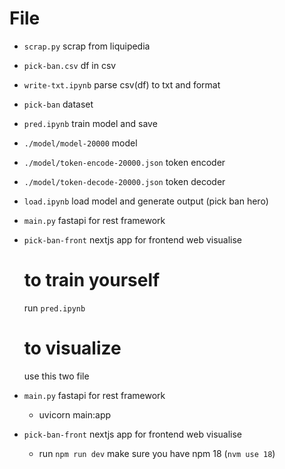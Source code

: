 # File


- `scrap.py` scrap from liquipedia
- `pick-ban.csv` df in csv
- `write-txt.ipynb` parse csv(df) to txt and format
- `pick-ban` dataset
- `pred.ipynb` train model and save
- `./model/model-20000` model
- `./model/token-encode-20000.json` token encoder
- `./model/token-decode-20000.json` token decoder
- `load.ipynb` load model and generate output (pick ban hero)
- `main.py` fastapi for rest framework
- `pick-ban-front` nextjs app for frontend web visualise



  # to train yourself
  run `pred.ipynb`

  # to visualize
  use this two file
- `main.py` fastapi for rest framework
    - uvicorn main:app 
- `pick-ban-front` nextjs app for frontend web visualise
    - run `npm run dev` make sure you have npm 18 (`nvm use 18`)
